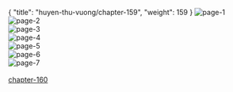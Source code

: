{ "title": "huyen-thu-vuong/chapter-159", "weight": 159 }
<img src="huyen-thu-vuong_0159_01-88c25df32d3087218c65673967822ab2.webp" alt="page-1" origin="http://1.bp.blogspot.com/-HzZmYmEY2lk/WMptRe4T4qI/AAAAAAAAauU/aRmi4gluVHQS4yVISxWdEYD3fProrrD-ACLcB/s1600/2.jpg?imgmax=0"><br/>
<img src="huyen-thu-vuong_0159_02-c1d40c7090bb69f3add00f9334f021a8.webp" alt="page-2" origin="http://1.bp.blogspot.com/-HyZBc6jBu0Q/WMptSOc1hcI/AAAAAAAAauY/94KiiO3fbZ4O7vJP1zhFwWAZCk1tPWUDQCLcB/s1600/3.jpg?imgmax=0"><br/>
<img src="huyen-thu-vuong_0159_03-97f47223b4aa707b0abf2694b11630e4.webp" alt="page-3" origin="http://1.bp.blogspot.com/-_T8qDPWdQ3A/WMptSc2C12I/AAAAAAAAaug/NJKXBvBcPscx9a-7lcW2I-NHrVC7Rdu0gCLcB/s1600/4.jpg?imgmax=0"><br/>
<img src="huyen-thu-vuong_0159_04-7c6e148dc928c65764388edb80869769.webp" alt="page-4" origin="http://1.bp.blogspot.com/-Q80waHtWRYg/WMptSWKp1VI/AAAAAAAAauc/xt1Xe82YIJ4LldQ_wOW-FjQIin5FcORXQCLcB/s1600/5.jpg?imgmax=0"><br/>
<img src="huyen-thu-vuong_0159_05-7a24d138007d0b40481c06b9c0ea1b84.webp" alt="page-5" origin="http://1.bp.blogspot.com/-M6PhJ2bh0kE/WMptSzPt1SI/AAAAAAAAauk/-Ge7J9D9h_UVPAZUeT0wXBKYC2SF-gpGACLcB/s1600/6.jpg?imgmax=0"><br/>
<img src="huyen-thu-vuong_0159_06-b106920a4d176f68d860ab26c136539e.webp" alt="page-6" origin="http://1.bp.blogspot.com/-lvo_3jeiZj8/WMptTbPLPwI/AAAAAAAAauo/f-2EvofOKL4sqIJXOgtcmnUiTO_VBinZQCLcB/s1600/7.jpg?imgmax=0"><br/>
<img src="huyen-thu-vuong_0159_07-792150dd021f1946fd5be5031e140c8a.webp" alt="page-7" origin="http://1.bp.blogspot.com/-hztpY0dME9w/WMptTnvI7hI/AAAAAAAAaus/TY5nBnHdLooE1pJcbiKp_-9Mk-A_5hmOgCLcB/s1600/8.jpg?imgmax=0"><br/>
<br/><a class="nextchap" href="/huyen-thu-vuong/chapter-160">chapter-160</a>
